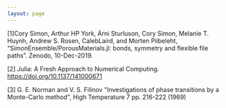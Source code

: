 ```yaml
---
layout: page
---
```


[1]Cory Simon, Arthur HP York, Árni Sturluson, Cory Simon, Melanie T. Huynh, Andrew S. Rosen, CalebLaird, and Morten Piibeleht, “SimonEnsemble/PorousMaterials.jl: bonds, symmetry and flexible file paths”. Zenodo, 10-Dec-2019.

[2] Julia: A Fresh Approach to Numerical Computing. https://doi.org/10.1137/141000671

[3] G. E. Norman and V. S. Filinov "Investigations of phase transitions by a Monte-Carlo method", High Temperature 7 pp. 216-222 (1969)
